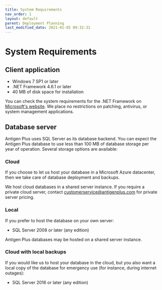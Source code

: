 ```yaml
---
title: System Requirements
nav_order: 1
layout: default
parent: Deployment Planning
last_modified_date: 2021-01-05 09:32:31
---
```


# System Requirements

## Client application

- Windows 7 SP1 or later
- .NET Framework 4.6.1 or later
- 40 MB of disk space for installation

You can check the system requirements for the .NET Framework on
[Microsoft's website](https://docs.microsoft.com/en-us/dotnet/framework/get-started/system-requirements).
We place no restrictions on patching, antivirus, or system management
applications.

## Database server

Antigen Plus uses SQL Server as its database backend. You can expect the Antigen
Plus database to use less than 100 MB of database storage per year of operation.
Several storage options are available:

### Cloud

If you choose to let us host your database in a Microsoft Azure datacenter, then
we take care of database deployment and backups.

We host cloud databases in a shared server instance. If you require a private
cloud server, contact
[customerservice@antigenplus.com](mailto:customerservice@antigenplus.com) for
private server pricing.

### Local

If you prefer to host the database on your own server:

- SQL Server 2008 or later (any edition)

Antigen Plus databases may be hosted on a shared server instance.

### Cloud with local backups

If you would like us to host your database in the cloud, but you also want a
local copy of the database for emergency use (for instance, during internet
outages):

- SQL Server 2016 or later (any edition)
